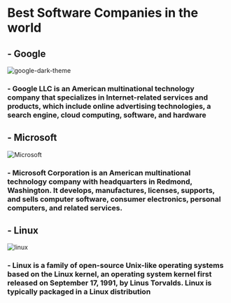 # Best Software Companies in the world 

## - Google

![google-dark-theme](https://user-images.githubusercontent.com/70416022/117556263-d4756100-b01b-11eb-88f1-ba04f0fb4640.jpg)

### - Google LLC is an American multinational technology company that specializes in Internet-related services and products, which include online advertising technologies, a search engine, cloud computing, software, and hardware

## - Microsoft

![Microsoft](https://user-images.githubusercontent.com/70416022/117556270-e48d4080-b01b-11eb-9f40-8bb258c51c3c.jpg)

### - Microsoft Corporation is an American multinational technology company with headquarters in Redmond, Washington. It develops, manufactures, licenses, supports, and sells computer software, consumer electronics, personal computers, and related services.

## - Linux

![linux](https://user-images.githubusercontent.com/70416022/117556278-eeaf3f00-b01b-11eb-843a-b5ce789f0267.png)

### - Linux is a family of open-source Unix-like operating systems based on the Linux kernel, an operating system kernel first released on September 17, 1991, by Linus Torvalds. Linux is typically packaged in a Linux distribution
